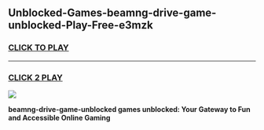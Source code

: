 
## Unblocked-Games-beamng-drive-game-unblocked-Play-Free-e3mzk
<h3>
<a href="https://premium76.site?title=beamng-drive-game-unblocked&ref=10A">CLICK TO PLAY</a></h3>
<hr>

<h3>
<a href="https://premium76.site?title=beamng-drive-game-unblocked&ref=10A">CLICK 2 PLAY</a>
  
</h3>

<a href="https://premium76.site?title=beamng-drive-game-unblocked&ref=10A"><img src="https://clearcache.store/games.png"></a>


**beamng-drive-game-unblocked games unblocked: Your Gateway to Fun and Accessible Online Gaming**
